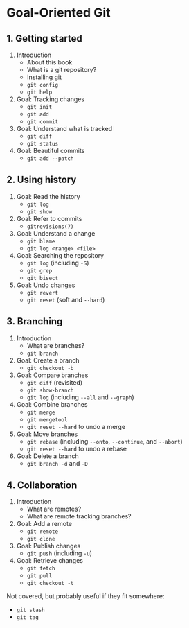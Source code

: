 # Goal-Oriented Git

## 1. Getting started

1. Introduction
    * About this book
    * What is a git repository?
    * Installing git
    * `git config`
    * `git help`
2. Goal: Tracking changes
    * `git init`
    * `git add`
    * `git commit`
3. Goal: Understand what is tracked
    * `git diff`
    * `git status`
4. Goal: Beautiful commits
    * `git add --patch`

## 2. Using history

1. Goal: Read the history
    * `git log`
    * `git show`
2. Goal: Refer to commits
    * `gitrevisions(7)`
3. Goal: Understand a change
    * `git blame`
    * `git log <range> <file>`
4. Goal: Searching the repository
    * `git log` (including `-S`)
    * `git grep`
    * `git bisect`
5. Goal: Undo changes
    * `git revert`
    * `git reset` (soft and `--hard`)

## 3. Branching

1. Introduction
    * What are branches?
    * `git branch`
2. Goal: Create a branch
    * `git checkout -b`
3. Goal: Compare branches
    * `git diff` (revisited)
    * `git show-branch`
    * `git log` (including `--all` and `--graph`)
4. Goal: Combine branches
    * `git merge`
    * `git mergetool`
    * `git reset --hard` to undo a merge
5. Goal: Move branches
    * `git rebase` (including `--onto`, `--continue`, and `--abort`)
    * `git reset --hard` to undo a rebase
6. Goal: Delete a branch
    * `git branch -d` and `-D`

## 4. Collaboration

1. Introduction
    * What are remotes?
    * What are remote tracking branches?
2. Goal: Add a remote
    * `git remote`
    * `git clone`
3. Goal: Publish changes
    * `git push` (including `-u`)
4. Goal: Retrieve changes
    * `git fetch`
    * `git pull`
    * `git checkout -t`


Not covered, but probably useful if they fit somewhere:

* `git stash`
* `git tag`
